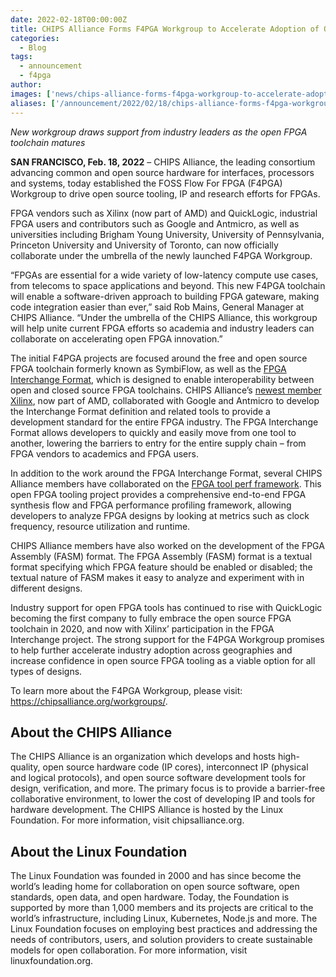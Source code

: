 ```yaml
---
date: 2022-02-18T00:00:00Z
title: CHIPS Alliance Forms F4PGA Workgroup to Accelerate Adoption of Open Source FPGA Tooling
categories:
  - Blog
tags:
  - announcement
  - f4pga
author: 
images: ['news/chips-alliance-forms-f4pga-workgroup-to-accelerate-adoption-of-open-source-fpga-tooling/share.png']
aliases: ['/announcement/2022/02/18/chips-alliance-forms-f4pga-workgroup-to-accelerate-adoption-of-open-source-fpga-tooling']
---
```


*New workgroup draws support from industry leaders as the open FPGA toolchain matures*

**SAN FRANCISCO, Feb. 18, 2022** – CHIPS Alliance, the leading consortium advancing common and open source hardware for interfaces, processors and systems, today established the FOSS Flow For FPGA (F4PGA) Workgroup to drive open source tooling, IP and research efforts for FPGAs. 

FPGA vendors such as Xilinx (now part of AMD) and QuickLogic, industrial FPGA users and contributors such as Google and Antmicro, as well as universities including Brigham Young University, University of Pennsylvania, Princeton University and University of Toronto, can now officially collaborate under the umbrella of the newly launched F4PGA Workgroup.

“FPGAs are essential for a wide variety of low-latency compute use cases, from telecoms to space applications and beyond. This new F4PGA toolchain will enable a software-driven approach to building FPGA gateware, making code integration easier than ever,” said Rob Mains, General Manager at CHIPS Alliance. “Under the umbrella of the CHIPS Alliance, this workgroup will help unite current FPGA efforts so academia and industry leaders can collaborate on accelerating open FPGA innovation.”

The initial F4PGA projects are focused around the free and open source FPGA toolchain formerly known as SymbiFlow, as well as the [FPGA Interchange Format](https://opensource.googleblog.com/2022/02/FPGA%20Interchange%20format%20to%20enable%20interoperable%20FPGA%20tooling.html), which is designed to enable interoperability between open and closed source FPGA toolchains.  CHIPS Alliance’s [newest member Xilinx](https://chipsalliance.org/announcement/2022/02/03/xilinx-new-member/), now part of AMD, collaborated with Google and Antmicro to develop the Interchange Format definition and related tools to provide a development standard for the entire FPGA industry. The FPGA Interchange Format allows developers to quickly and easily move from one tool to another, lowering the barriers to entry for the entire supply chain – from FPGA vendors to academics and FPGA users.

In addition to the work around the FPGA Interchange Format, several CHIPS Alliance members have collaborated on the [FPGA tool perf framework](https://github.com/chipsalliance/fpga-tool-perf). This open FPGA tooling project provides a comprehensive end-to-end FPGA synthesis flow and FPGA performance profiling framework, allowing developers to analyze FPGA designs by looking at metrics such as clock frequency, resource utilization and runtime.

CHIPS Alliance members have also worked on the development of the FPGA Assembly (FASM) format. The FPGA Assembly (FASM) format is a textual format specifying which FPGA feature should be enabled or disabled; the textual nature of FASM makes it easy to analyze and experiment with in different designs.

Industry support for open FPGA tools has continued to rise with QuickLogic becoming the first company to fully embrace the open source FPGA toolchain in 2020, and now with Xilinx’ participation in the FPGA Interchange project. The strong support for the F4PGA Workgroup promises to help further accelerate industry adoption across geographies and increase confidence in open source FPGA tooling as a viable option for all types of designs.

To learn more about the F4PGA Workgroup, please visit: https://chipsalliance.org/workgroups/. 

## About the CHIPS Alliance

The CHIPS Alliance is an organization which develops and hosts high-quality, open source hardware code (IP cores), interconnect IP (physical and logical protocols), and open source software development tools for design, verification, and more. The primary focus is to provide a barrier-free collaborative environment, to lower the cost of developing IP and tools for hardware development. The CHIPS Alliance is hosted by the Linux Foundation. For more information, visit chipsalliance.org.

## About the Linux Foundation

The Linux Foundation was founded in 2000 and has since become the world’s leading home for collaboration on open source software, open standards, open data, and open hardware. Today, the Foundation is supported by more than 1,000 members and its projects are critical to the world’s infrastructure, including Linux, Kubernetes, Node.js and more. The Linux Foundation focuses on employing best practices and addressing the needs of contributors, users, and solution providers to create sustainable models for open collaboration. For more information, visit linuxfoundation.org.

